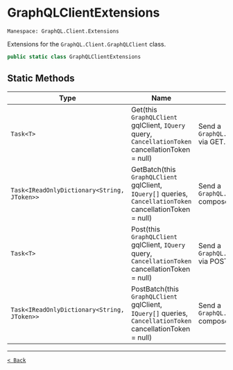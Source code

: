 # GraphQLClientExtensions

`Manespace: GraphQL.Client.Extensions`

Extensions for the `GraphQL.Client.GraphQLClient` class.

```csharp
public static class GraphQLClientExtensions
```

## Static Methods

| Type | Name | Summary |
| --- | --- | --- |
| `Task<T>` | Get(this `GraphQLClient` gqlClient, `IQuery` query, `CancellationToken` cancellationToken = null) | Send a `GraphQL.Common.Request.GraphQLRequest` via GET. |
| `Task<IReadOnlyDictionary<String, JToken>>` | GetBatch(this `GraphQLClient` gqlClient, `IQuery[]` queries, `CancellationToken` cancellationToken = null) | Send a `GraphQL.Common.Request.GraphQLRequest` composed of a query batch via GET. |
| `Task<T>` | Post(this `GraphQLClient` gqlClient, `IQuery` query, `CancellationToken` cancellationToken = null) | Send a `GraphQL.Common.Request.GraphQLRequest` via POST. |
| `Task<IReadOnlyDictionary<String, JToken>>` | PostBatch(this `GraphQLClient` gqlClient, `IQuery[]` queries, `CancellationToken` cancellationToken = null) | Send a `GraphQL.Common.Request.GraphQLRequest` composed of a query batch via POST. |

---

[`< Back`](./)
